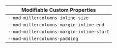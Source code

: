 | Modifiable Custom Properties              |
| ----------------------------------------- |
| `--mod-millercolumns-inline-size`         |
| `--mod-millercolumns-margin-inline-end`   |
| `--mod-millercolumns-margin-inline-start` |
| `--mod-millercolumns-padding`             |
